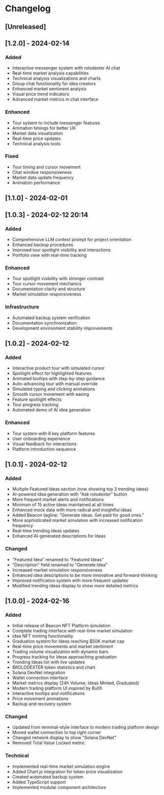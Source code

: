 # Changelog

## [Unreleased]

## [1.2.0] - 2024-02-14
### Added
- Interactive messenger system with rolodexter AI chat
- Real-time market analysis capabilities
- Technical analysis visualizations and charts
- Group chat functionality for idea creators
- Enhanced market sentiment analysis
- Visual price trend indicators
- Advanced market metrics in chat interface

### Enhanced
- Tour system to include messenger features
- Animation timings for better UX
- Market data visualization
- Real-time price updates
- Technical analysis tools

### Fixed
- Tour timing and cursor movement
- Chat window responsiveness
- Market data update frequency
- Animation performance

## [1.1.0] - 2024-02-01

## [1.0.3] - 2024-02-12 20:14

### Added
- Comprehensive LLM context prompt for project orientation
- Enhanced backup procedures
- Improved tour spotlight visibility and interactions
- Portfolio view with real-time tracking

### Enhanced
- Tour spotlight visibility with stronger contrast
- Tour cursor movement mechanics
- Documentation clarity and structure
- Market simulation responsiveness

### Infrastructure
- Automated backup system verification
- Documentation synchronization
- Development environment stability improvements

## [1.0.2] - 2024-02-12

### Added
- Interactive product tour with simulated cursor
- Spotlight effect for highlighted features
- Animated tooltips with step-by-step guidance
- Auto-advancing tour with manual override
- Simulated typing and clicking animations
- Smooth cursor movement with easing
- Feature spotlight effects
- Tour progress tracking
- Automated demo of AI idea generation

### Enhanced
- Tour system with 8 key platform features
- User onboarding experience
- Visual feedback for interactions
- Platform introduction sequence

## [1.0.1] - 2024-02-12

### Added
- Multiple Featured Ideas section (now showing top 3 trending ideas)
- AI-powered idea generation with "Ask rolodexter" button
- More frequent market alerts and notifications
- Minimum of 15 active ideas maintained at all times
- Enhanced mock data with more radical and insightful ideas
- Added Beacon tagline: "Generate ideas. Get paid for good ones."
- More sophisticated market simulation with increased notification frequency
- Real-time trending ideas updates
- Enhanced AI-generated descriptions for ideas

### Changed
- "Featured Idea" renamed to "Featured Ideas"
- "Description" field renamed to "Generate Idea"
- Increased market simulation responsiveness
- Enhanced idea descriptions to be more innovative and forward-thinking
- Improved notification system with more frequent updates
- Modified trending ideas display to show more detailed metrics

## [1.0.0] - 2024-02-16

### Added
- Initial release of Beacon NFT Platform simulation
- Complete trading interface with real-time market simulation
- Idea NFT minting functionality
- Graduation system for Ideas reaching $50K market cap
- Real-time price movements and market sentiment
- Trading volume visualization with dynamic bars
- Progress tracking for Ideas approaching graduation
- Trending Ideas list with live updates
- $ROLODEXTER token statistics and chart
- Solana DevNet integration
- Wallet connection interface
- Market metrics display (24h Volume, Ideas Minted, Graduated)
- Modern trading platform UI inspired by BullX
- Interactive tooltips and notifications
- Price movement animations
- Backup and recovery system

### Changed
- Updated from terminal-style interface to modern trading platform design
- Moved wallet connection to top right corner
- Changed network display to show "Solana DevNet"
- Removed Total Value Locked metric

### Technical
- Implemented real-time market simulation engine
- Added Chart.js integration for token price visualization
- Created automated backup system
- Added TypeScript support
- Implemented modular component architecture